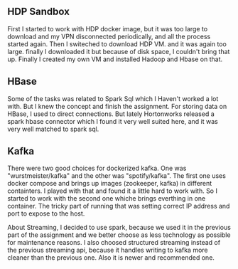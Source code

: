 ## HDP Sandbox

First I started to work with HDP docker image, but it was too large to download and my VPN disconnected periodically, and all the process started again.
Then I switeched to download HDP VM. and it was again too large. finally I downloaded it but because of disk space, I couldn't bring that up.
Finally I created my own VM and installed Hadoop and Hbase on that.

## HBase

Some of the tasks was related to Spark Sql which I Haven't worked a lot with. But I knew the concept and finish the assignment.
For storing data on HBase, I used to direct connections. But lately Hortonworks released a spark hbase connector which I found it 
very well suited here, and it was very well matched to spark sql.

## Kafka

There were two good choices for dockerized kafka. One was "wurstmeister/kafka" and the other was "spotify/kafka".
The first one uses docker compose and brings up images (zookeeper, kafka) in different containters. I played with that 
and found it a little hard to work with. So I started to work with the second one whiche brings everthing in one container.
The tricky part of running that was setting correct IP address and port to expose to the host.

About Streaming, I decided to use spark, because we used it in the previous part of the assignment and we better choose as less technology as possible
for maintenance reasons. I also choosed structured streaming instead of the previous streaming api, because it handles writing to kafka more cleaner than 
the previous one. Also it is newer and recommended one.
 

